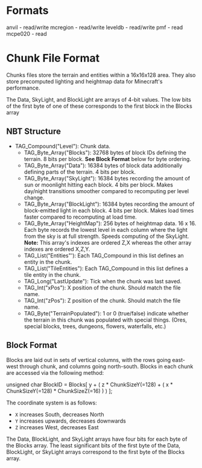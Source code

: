 
# Formats

anvil - read/write
mcregion - read/write
leveldb - read/write
pmf - read
mcpe020 - read

# Chunk File Format

Chunks files store the terrain and entities within a 16x16x128 area. They
also store precomputed lighting and heightmap data for Minecraft's
performance.

The Data, SkyLight, and BlockLight are arrays of 4-bit values.  The low
bits of the first byte of one of these corresponds to the first block in
the Blocks array

## NBT Structure

* TAG_Compound("Level"): Chunk data.
  * TAG_Byte_Array("Blocks"): 32768 bytes of block IDs defining the terrain.
    8 bits per block. **See Block Format** below for byte ordering.
  * TAG_Byte_Array("Data"): 16384 bytes of block data additionally defining
    parts of the terrain. 4 bits per block.
  * TAG_Byte_Array("SkyLight"): 16384 bytes recording the amount of sun or
    moonlight hitting each block. 4 bits per block. Makes day/night
    transitions smoother compared to recomputing per level change.
  * TAG_Byte_Array("BlockLight"): 16384 bytes recording the amount of
    block-emitted light in each block. 4 bits per block. Makes load times
    faster compared to recomputing at load time.
  * TAG_Byte_Array("HeightMap"): 256 bytes of heightmap data. 16 x 16.
    Each byte records the lowest level in each column where the light from
    the sky is at full strength. Speeds computing of the SkyLight.
    **Note:** This array's indexes are ordered Z,X whereas the other array
    indexes are ordered X,Z,Y.
  * TAG_List("Entities"'): Each TAG_Compound in this list defines an entity
    in the chunk.
  * TAG_List("TileEntities"): Each TAG_Compound in this list defines
    a tile entity in the chunk.
  * TAG_Long("LastUpdate"): Tick when the chunk was last saved.
  * TAG_Int("xPos"): X position of the chunk. Should match the file name.
  * TAG_Int("zPos"): Z position of the chunk. Should match the file name.
  * TAG_Byte("TerrainPopulated"): 1 or 0 (true/false) indicate whether the
    terrain in this chunk was populated with special things. (Ores, special
    blocks, trees, dungeons, flowers, waterfalls, etc.)

## Block Format

Blocks are laid out in sets of vertical columns, with the rows going
east-west through chunk, and columns going north-south. Blocks in each
chunk are accessed via the following method:

unsigned char BlockID = Blocks[ y + ( z * ChunkSizeY(=128) + ( x * ChunkSizeY(=128) * ChunkSizeZ(=16) ) ) ];

The coordinate system is as follows:

* `X` increases South, decreases North
* `Y` increases upwards, decreases downwards
* `Z` increases West, decreases East

The Data, BlockLight, and SkyLight arrays have four bits for each byte
of the Blocks array.  The least significant bits of the first byte of
the Data, BlockLight, or SkyLight arrays correspond to the first byte
of the Blocks array.
